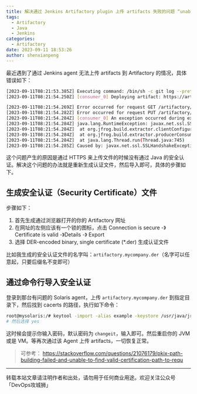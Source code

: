 ```yaml
---
title: 解决通过 Jenkins Artifactory plugin 上传 artifacts 失败的问题 “unable to find valid certification path to requested target”
tags:
  - Artifactory
  - Java
  - Jenkins
categories:
  - Artifactory
date: 2023-09-11 18:53:26
author: shenxianpeng
---
```


最近遇到了通过 Jenkins agent 无法上传 artifacts 到 Artifactory 的情况，具体错误如下：

```bash
[2023-09-11T08:21:53.385Z] Executing command: /bin/sh -c git log --pretty=format:%s -1
[2023-09-11T08:21:54.250Z] [consumer_0] Deploying artifact: https://artifactory.mycompany.com/artifactory/generic-int-den/my-project/hotfix/1.2.0.HF5/3/pj120_bin_opt_SunOS_3792bcf.tar.Z

[2023-09-11T08:21:54.269Z] Error occurred for request GET /artifactory/api/system/version HTTP/1.1: sun.security.validator.ValidatorException: PKIX path building failed: sun.security.provider.certpath.SunCertPathBuilderException: unable to find valid certification path to requested target.
[2023-09-11T08:21:54.282Z] Error occurred for request PUT /artifactory/generic-int-den/my-project/hotfix/1.2.0.HF5/3/pj120_bin_opt_SunOS_3792bcf.tar.Z;build.timestamp=1694418199972;build.name=hotfix%2F1.2.0.HF5;build.number=3 HTTP/1.1: sun.security.validator.ValidatorException: PKIX path building failed: sun.security.provider.certpath.SunCertPathBuilderException: unable to find valid certification path to requested target.
[2023-09-11T08:21:54.284Z] [consumer_0] An exception occurred during execution:
[2023-09-11T08:21:54.284Z] java.lang.RuntimeException: javax.net.ssl.SSLHandshakeException: sun.security.validator.ValidatorException: PKIX path building failed: sun.security.provider.certpath.SunCertPathBuilderException: unable to find valid certification path to requested target
[2023-09-11T08:21:54.284Z] 	at org.jfrog.build.extractor.clientConfiguration.util.spec.SpecDeploymentConsumer.consumerRun(SpecDeploymentConsumer.java:44)
[2023-09-11T08:21:54.284Z] 	at org.jfrog.build.extractor.producerConsumer.ConsumerRunnableBase.run(ConsumerRunnableBase.java:11)
[2023-09-11T08:21:54.284Z] 	at java.lang.Thread.run(Thread.java:745)
[2023-09-11T08:21:54.285Z] Caused by: javax.net.ssl.SSLHandshakeException: sun.security.validator.ValidatorException: PKIX path building failed: sun.security.provider.certpath.SunCertPathBuilderException: unable to find valid certification path to requested target
```

这个问题产生的原因是通过 HTTPS 来上传文件的时候没有通过 Java 的安全认证。解决这个问题的办法就是重新生成认证文件，然后导入即可，具体的步骤如下。

## 生成安全认证（Security Certificate）文件

步骤如下：

1. 首先生成通过浏览器打开的你的 Artifactory 网址
2. 在网址的左侧应该有一个锁的图标，点击 Connection is secure -》Certificate is valid -》Details -》 Export
3. 选择 DER-encoded binary, single certificate (*.der) 生成认证文件

比如我生成的安全认证文件的名字叫：`artifactory.mycompany.der`（名字可以任意起，只要后缀名不变即可）

## 通过命令行导入安全认证
 
登录到那台有问题的 Solaris agent，上传 `artifactory.mycompany.der` 到指定目录下，然后找到 cacerts 的路径，执行如下命令：

```bash
root@mysolaris:/# keytool -import -alias example -keystore /usr/java/jre/lib/security/cacerts -file /tmp/artifactory.mycompany.der
# 然后选择 yes
```

这时候会提示你输入密码，默认密码为 `changeit`，输入即可。然后重启你的 JVM 或是 VM。等再次通过该 Agent 上传 artifacts，一切恢复正常。

> 可参考： https://stackoverflow.com/questions/21076179/pkix-path-building-failed-and-unable-to-find-valid-certification-path-to-requ
---

转载本站文章请注明作者和出处，请勿用于任何商业用途。欢迎关注公众号「DevOps攻城狮」
